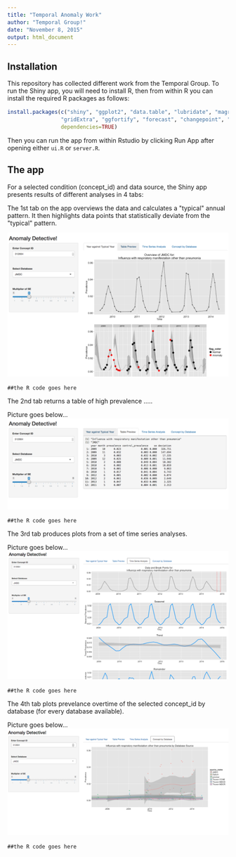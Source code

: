 ```yaml
---
title: "Temporal Anomaly Work"
author: "Temporal Group!"
date: "November 8, 2015"
output: html_document
---
```


## Installation


This repository has collected different work from the Temporal Group. To run the Shiny app, you will need to install R, then from within R you can install the required R packages as 
follows: 

```r
install.packages(c("shiny", "ggplot2", "data.table", "lubridate", "magrittr", 
                 "gridExtra", "ggfortify", "forecast", "changepoint", "strucchange"), 
                 dependencies=TRUE)
```

Then you can run the app from within Rstudio by clicking Run App after opening either 
`ui.R` or `server.R`. 

## The app

For a selected condition (concept_id) and data source, the Shiny app presents results of different analyses in 4 tabs:

The 1st tab on the app overviews the data and calculates a "typical" annual pattern. It then highlights data points that statistically deviate from the "typical" pattern.

![tab 1](https://github.com/alexperrone/dqcdm-temporal/blob/master/img/screenshot-03.png)

```{r}
##the R code goes here
```

The 2nd tab returns a table of high prevalence .....

Picture goes below...
![tab 2](https://github.com/alexperrone/dqcdm-temporal/blob/master/img/screenshot-04.png)

```{r}
##the R code goes here
```

The 3rd tab produces plots from a set of time series analyses. 

Picture goes below...
![tab 3](https://github.com/alexperrone/dqcdm-temporal/blob/master/img/screenshot-07.png)

```{r}
##the R code goes here
```

The 4th tab plots prevelance overtime of the selected concept_id by database (for every database available).  

Picture goes below...
![tab 4](https://github.com/alexperrone/dqcdm-temporal/blob/master/img/screenshot-08.png)

```{r}
##the R code goes here
```
